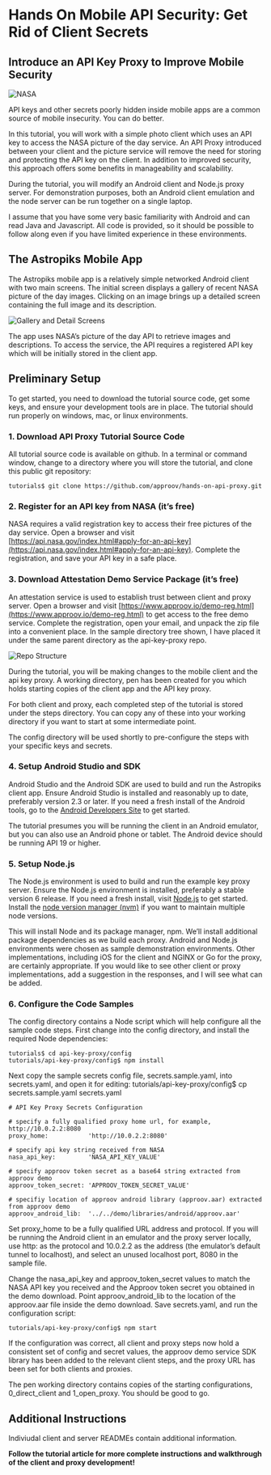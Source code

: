 # Hands On Mobile API Security: Get Rid of Client Secrets


## Introduce an API Key Proxy to Improve Mobile Security

![NASA](images/0-4lm9DP6Xyb8PLJsL.jpg)

API keys and other secrets poorly hidden inside mobile apps are a common source of mobile insecurity. You can do better.

In this tutorial, you will work with a simple photo client which uses an API key to access the NASA picture of the day service. 
An API Proxy introduced between your client and the picture service will remove the need for storing and protecting the API key on the client. 
In addition to improved security, this approach offers some benefits in manageability and scalability.

During the tutorial, you will modify an Android client and Node.js proxy server. For demonstration purposes, 
both an Android client emulation and the node server can be run together on a single laptop.

I assume that you have some very basic familiarity with Android and can read Java and Javascript. 
All code is provided, so it should be possible to follow along even if you have limited experience in these environments.

## The Astropiks Mobile App

The Astropiks mobile app is a relatively simple networked Android client with two main screens. 
The initial screen displays a gallery of recent NASA picture of the day images. 
Clicking on an image brings up a detailed screen containing the full image and its description.

![Gallery and Detail Screens](images/gallery-detail-pair.png)

The app uses NASA’s picture of the day API to retrieve images and descriptions. 
To access the service, the API requires a registered API key which will be initially stored in the client app.

## Preliminary Setup

To get started, you need to download the tutorial source code, get some keys, and ensure your development tools are in place. The tutorial should run properly on windows, mac, or linux environments.

### 1. Download API Proxy Tutorial Source Code

All tutorial source code is available on github. In a terminal or command window, change to a directory where you will store the tutorial, and clone this public git repository:

```
tutorials$ git clone https://github.com/approov/hands-on-api-proxy.git
```

### 2. Register for an API key from NASA (it’s free)

NASA requires a valid registration key to access their free pictures of the day service. Open a browser and visit [https://api.nasa.gov/index.html#apply-for-an-api-key](https://api.nasa.gov/index.html#apply-for-an-api-key). Complete the registration, and save your API key in a safe place.

### 3. Download Attestation Demo Service Package (it’s free)
An attestation service is used to establish trust between client and proxy server. Open a browser and visit [https://www.approov.io/demo-reg.html](https://www.approov.io/demo-reg.html) to get access to the free demo service. Complete the registration, open your email, and unpack the zip file into a convenient place. In the sample directory tree shown, I have placed it under the same parent directory as the api-key-proxy repo.

![Repo Structure](images/tutorial-files.png)

During the tutorial, you will be making changes to the mobile client and the api key proxy. A working directory, pen has been created for you which holds starting copies of the client app and the API key proxy.

For both client and proxy, each completed step of the tutorial is stored under the steps directory. You can copy any of these into your working directory if you want to start at some intermediate point.

The config directory will be used shortly to pre-configure the steps with your specific keys and secrets.

### 4. Setup Android Studio and SDK

Android Studio and the Android SDK are used to build and run the Astropiks client app. Ensure Android Studio is installed and reasonably up to date, preferably version 2.3 or later. If you need a fresh install of the Android tools, go to the [Android Developers Site](https://medium.com/r/?url=https%3A%2F%2Fdeveloper.android.com%2Fstudio%2Findex.html) to get started.

The tutorial presumes you will be running the client in an Android emulator, but you can also use an Android phone or tablet. The Android device should be running API 19 or higher.

### 5. Setup Node.js

The Node.js environment is used to build and run the example key proxy server. Ensure the Node.js environment is installed, preferably a stable version 6 release. If you need a fresh install, visit [Node.js](https://medium.com/r/?url=https%3A%2F%2Fnodejs.org%2F) to get started. Install the [node version manager (nvm)](https://medium.com/r/?url=https%3A%2F%2Fgithub.com%2Fcreationix%2Fnvm) if you want to maintain multiple node versions.

This will install Node and its package manager, npm. We’ll install additional package dependencies as we build each proxy.
Android and Node.js environments were chosen as sample demonstration environments. Other implementations, including iOS for the client and NGINX or Go for the proxy, are certainly appropriate. If you would like to see other client or proxy implementations, add a suggestion in the responses, and I will see what can be added.

### 6. Configure the Code Samples

The config directory contains a Node script which will help configure all the sample code steps. First change into the config directory, and install the required Node dependencies:

```
tutorials$ cd api-key-proxy/config
tutorials/api-key-proxy/config$ npm install
```

Next copy the sample secrets config file, secrets.sample.yaml, into secrets.yaml, and open it for editing:
tutorials/api-key-proxy/config$ cp secrets.sample.yaml secrets.yaml

```
# API Key Proxy Secrets Configuration

# specify a fully qualified proxy home url, for example, http://10.0.2.2:8080
proxy_home:           'http://10.0.2.2:8080'

# specify api key string received from NASA
nasa_api_key:         'NASA_API_KEY_VALUE'

# specify approov token secret as a base64 string extracted from approov demo 
approov_token_secret: 'APPROOV_TOKEN_SECRET_VALUE'

# specifiy location of approov android library (approov.aar) extracted from approov demo
approov_android_lib:  '../../demo/libraries/android/approov.aar'
```

Set proxy_home to be a fully qualified URL address and protocol. If you will be running the Android client in an emulator and the proxy server locally, use http: as the protocol and 10.0.2.2 as the address (the emulator’s default tunnel to localhost), and select an unused localhost port, 8080 in the sample file.

Change the nasa_api_key and approov_token_secret values to match the NASA API key you received and the Approov token secret you obtained in the demo download. Point approov_android_lib to the location of the approov.aar file inside the demo download. Save secrets.yaml, and run the configuration script:

```
tutorials/api-key-proxy/config$ npm start
```

If the configuration was correct, all client and proxy steps now hold a consistent set of config and secret values, the approov demo service SDK library has been added to the relevant client steps, and the proxy URL has been set for both clients and proxies.

The pen working directory contains copies of the  starting configurations, 0_direct_client and 1_open_proxy. You should be good to go.

## Additional Instructions

Indiviudal client and server READMEs contain additional information.

**Follow the tutorial article for more complete instructions and walkthrough of the client and proxy development!**

